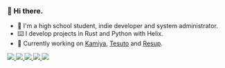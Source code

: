 ### 👋 Hi there. 

- 👋 I'm a high school student, indie developer and system administrator.
- ⌨️ I develop projects in Rust and Python with Helix.
- 💼 Currently working on [Kamiya](https://gitlab.com/kostya-zero/kamiya), [Tesuto](https://gitlab.com/kostya-zero/tesuto) and [Resup](https://gitlab.com/kostya-zero/resup).

<div class="badges">
    <a href="https://md.debilosempire.org/@kostya_zero">
        <img src="https://img.shields.io/badge/Mastodon-202020?style=flat-square&logo=mastodon&logoColor=white&colorA=202020&colorB=202020">
    </a>
    <a href="https://matrix.to/#/@kostya_zer0:debilosempire.org">
        <img src="https://img.shields.io/badge/Matrix-202020?style=flat-square&logo=matrix&logoColor=white&colorA=202020&colorB=202020">
    </a>
    <a href="https://t.me/@kostya_zer0">
        <img src="https://img.shields.io/badge/Telegram-202020?style=flat-square&logo=telegram&logoColor=white&colorA=202020&colorB=202020">
    </a>
    <a href="https://github.com/kostya-zero">
        <img src="https://img.shields.io/badge/GitHub-202020?style=flat-square&logo=github&logoColor=white&colorA=202020&colorB=202020">
    </a>
    <a href="https://gitlab.com/kostya-zero">
        <img src="https://img.shields.io/badge/RGitLab-202020?style=flat-square&logo=gitlab&logoColor=white&colorA=202020&colorB=202020">
    </a>
</div>

